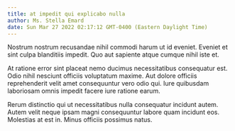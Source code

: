 ```yaml
---
title: at impedit qui explicabo nulla
author: Ms. Stella Emard
date: Sun Mar 27 2022 02:17:12 GMT-0400 (Eastern Daylight Time)
---
```

Nostrum nostrum recusandae nihil commodi harum ut id eveniet. Eveniet et sint culpa blanditiis impedit. Quo aut sapiente atque cumque nihil iste et.

 At ratione error sint placeat nemo ducimus necessitatibus consequatur est. Odio nihil nesciunt officiis voluptatum maxime. Aut dolore officiis reprehenderit velit amet consequuntur vero odio qui. Iure quibusdam laboriosam omnis impedit facere iure ratione earum.

 Rerum distinctio qui ut necessitatibus nulla consequatur incidunt autem. Autem velit neque ipsam magni consequuntur labore quam incidunt eos. Molestias at est in. Minus officiis possimus natus.